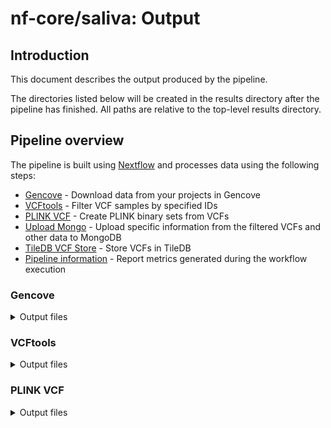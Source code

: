 # nf-core/saliva: Output

## Introduction

This document describes the output produced by the pipeline.

The directories listed below will be created in the results directory after the pipeline has finished. All paths are relative to the top-level results directory.

## Pipeline overview

The pipeline is built using [Nextflow](https://www.nextflow.io/) and processes data using the following steps:

- [Gencove](#gencove) - Download data from your projects in Gencove
- [VCFtools](#vcftools) - Filter VCF samples by specified IDs
- [PLINK VCF](#plinkvcf) - Create PLINK binary sets from VCFs
- [Upload Mongo](#uploadmongo) - Upload specific information from the filtered VCFs and other data to MongoDB
- [TileDB VCF Store](#tiledbvcf) - Store VCFs in TileDB
- [Pipeline information](#pipeline-information) - Report metrics generated during the workflow execution

### Gencove

<details markdown="1">
<summary>Output files</summary>

- `gencove/`
  - `*_.json`: Different types of JSON files available for your project
  - `*_.vcf.gz`: VCF of your samples at your project in Gencove.
  - `*_.tbi`: TBI of your samples at your project in Gencove.

</details>

### VCFtools

<details markdown="1">
<summary>Output files</summary>

- `vcftools/`
  - `*recode.vcf`: a VCF with filtered variants.

</details>

### PLINK VCF

<details markdown="1">
<summary>Output files</summary>

- `plink/`
  - `*.bed`: BED PLINK files
  - `*.bim`: BIM PLINK files
  - `*.fam`: FAM PLINK files

 ### MongoDB

<details markdown="1">
<summary>Output files</summary>

Data is stored using a custom script in your desired MongoDB .

  ### TileDB VCF

<details markdown="1">
<summary>Output files</summary>

- `tiledbvcf/`

Data is stored in your desired TileDB VCF.


### Pipeline information

<details markdown="1">
<summary>Output files</summary>

- `pipeline_info/`
  - Reports generated by Nextflow: `execution_report.html`, `execution_timeline.html`, `execution_trace.txt` and `pipeline_dag.dot`/`pipeline_dag.svg`.
  - Reports generated by the pipeline: `pipeline_report.html`, `pipeline_report.txt` and `software_versions.yml`. The `pipeline_report*` files will only be present if the `--email` / `--email_on_fail` parameter's are used when running the pipeline.
  - Reformatted samplesheet files used as input to the pipeline: `samplesheet.valid.csv`.

</details>

[Nextflow](https://www.nextflow.io/docs/latest/tracing.html) provides excellent functionality for generating various reports relevant to the running and execution of the pipeline. This will allow you to troubleshoot errors with the running of the pipeline, and also provide you with other information such as launch commands, run times and resource usage.
